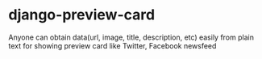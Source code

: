 # django-preview-card
Anyone can obtain data(url, image, title, description, etc) easily from plain text for showing preview card like Twitter, Facebook newsfeed
